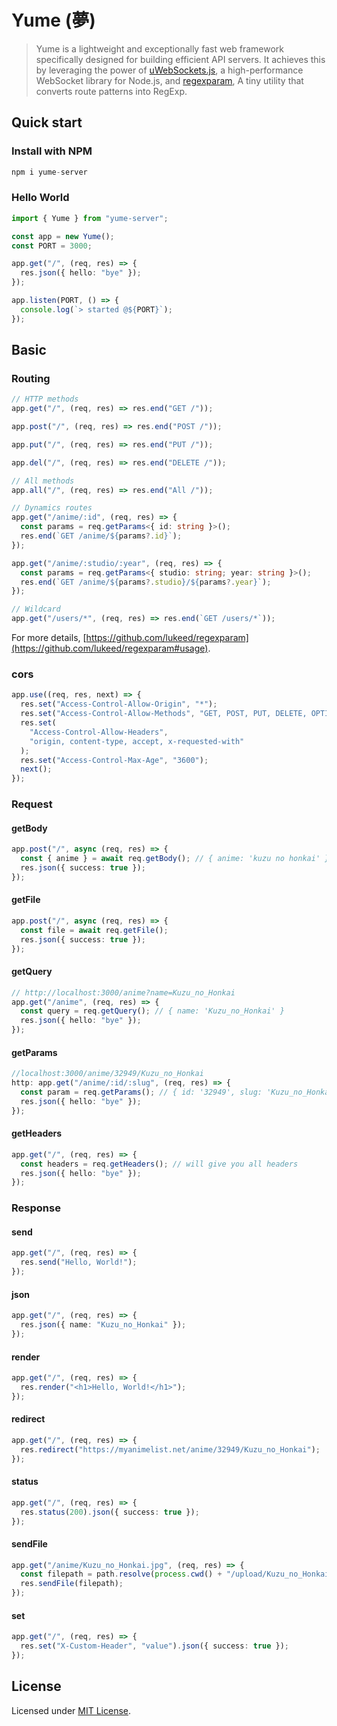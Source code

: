 # Yume (夢)

> Yume is a lightweight and exceptionally fast web framework specifically designed for building efficient API servers. It achieves this by leveraging the power of [uWebSockets.js](https://github.com/uNetworking/uWebSockets.js), a high-performance WebSocket library for Node.js, and [regexparam](https://github.com/lukeed/regexparam), A tiny utility that converts route patterns into RegExp.

## Quick start

### Install with NPM

```ts
npm i yume-server
```

### Hello World

```ts
import { Yume } from "yume-server";

const app = new Yume();
const PORT = 3000;

app.get("/", (req, res) => {
  res.json({ hello: "bye" });
});

app.listen(PORT, () => {
  console.log(`> started @${PORT}`);
});
```

## Basic

### Routing

```ts
// HTTP methods
app.get("/", (req, res) => res.end("GET /"));

app.post("/", (req, res) => res.end("POST /"));

app.put("/", (req, res) => res.end("PUT /"));

app.del("/", (req, res) => res.end("DELETE /"));

// All methods
app.all("/", (req, res) => res.end("All /"));

// Dynamics routes
app.get("/anime/:id", (req, res) => {
  const params = req.getParams<{ id: string }>();
  res.end(`GET /anime/${params?.id}`);
});

app.get("/anime/:studio/:year", (req, res) => {
  const params = req.getParams<{ studio: string; year: string }>();
  res.end(`GET /anime/${params?.studio}/${params?.year}`);
});

// Wildcard
app.get("/users/*", (req, res) => res.end(`GET /users/*`));
```

For more details, [https://github.com/lukeed/regexparam](https://github.com/lukeed/regexparam#usage).

### cors

```ts
app.use((req, res, next) => {
  res.set("Access-Control-Allow-Origin", "*");
  res.set("Access-Control-Allow-Methods", "GET, POST, PUT, DELETE, OPTIONS");
  res.set(
    "Access-Control-Allow-Headers",
    "origin, content-type, accept, x-requested-with"
  );
  res.set("Access-Control-Max-Age", "3600");
  next();
});
```

### Request

#### getBody

```ts
app.post("/", async (req, res) => {
  const { anime } = await req.getBody(); // { anime: 'kuzu no honkai' }
  res.json({ success: true });
});
```

#### getFile

```ts
app.post("/", async (req, res) => {
  const file = await req.getFile();
  res.json({ success: true });
});
```

#### getQuery

```ts
// http://localhost:3000/anime?name=Kuzu_no_Honkai
app.get("/anime", (req, res) => {
  const query = req.getQuery(); // { name: 'Kuzu_no_Honkai' }
  res.json({ hello: "bye" });
});
```

#### getParams

```ts
//localhost:3000/anime/32949/Kuzu_no_Honkai
http: app.get("/anime/:id/:slug", (req, res) => {
  const param = req.getParams(); // { id: '32949', slug: 'Kuzu_no_Honkai' }
  res.json({ hello: "bye" });
});
```

#### getHeaders

```ts
app.get("/", (req, res) => {
  const headers = req.getHeaders(); // will give you all headers
  res.json({ hello: "bye" });
});
```

### Response

#### send

```ts
app.get("/", (req, res) => {
  res.send("Hello, World!");
});
```

#### json

```ts
app.get("/", (req, res) => {
  res.json({ name: "Kuzu_no_Honkai" });
});
```

#### render

```ts
app.get("/", (req, res) => {
  res.render("<h1>Hello, World!</h1>");
});
```

#### redirect

```ts
app.get("/", (req, res) => {
  res.redirect("https://myanimelist.net/anime/32949/Kuzu_no_Honkai");
});
```

#### status

```ts
app.get("/", (req, res) => {
  res.status(200).json({ success: true });
});
```

#### sendFile

```ts
app.get("/anime/Kuzu_no_Honkai.jpg", (req, res) => {
  const filepath = path.resolve(process.cwd() + "/upload/Kuzu_no_Honkai.jpg");
  res.sendFile(filepath);
});
```

#### set

```ts
app.get("/", (req, res) => {
  res.set("X-Custom-Header", "value").json({ success: true });
});
```

## License

Licensed under [MIT License](LICENSE).
